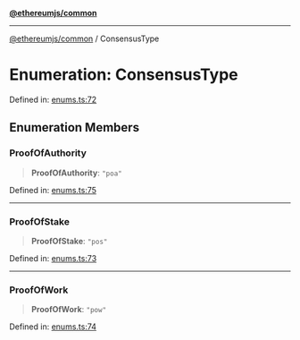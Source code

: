 [**@ethereumjs/common**](../README.md)

***

[@ethereumjs/common](../README.md) / ConsensusType

# Enumeration: ConsensusType

Defined in: [enums.ts:72](https://github.com/Dargon789/ethereumjs-monorepo/blob/master/packages/common/src/enums.ts#L72)

## Enumeration Members

### ProofOfAuthority

> **ProofOfAuthority**: `"poa"`

Defined in: [enums.ts:75](https://github.com/Dargon789/ethereumjs-monorepo/blob/master/packages/common/src/enums.ts#L75)

***

### ProofOfStake

> **ProofOfStake**: `"pos"`

Defined in: [enums.ts:73](https://github.com/Dargon789/ethereumjs-monorepo/blob/master/packages/common/src/enums.ts#L73)

***

### ProofOfWork

> **ProofOfWork**: `"pow"`

Defined in: [enums.ts:74](https://github.com/Dargon789/ethereumjs-monorepo/blob/master/packages/common/src/enums.ts#L74)
